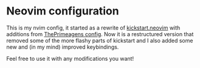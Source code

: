 # Neovim configuration
This is my nvim config, it started as a rewrite of [kickstart.neovim](https://github.com/nvim-lua/kickstart.nvim) with additions from [ThePrimeagens config](https://www.youtube.com/watch?v=w7i4amO_zaE). Now it is a restructured version that removed some of the more flashy parts of kickstart and I also added some new and (in my mind) improved keybindings. 

Feel free to use it with any modifications you want! 
